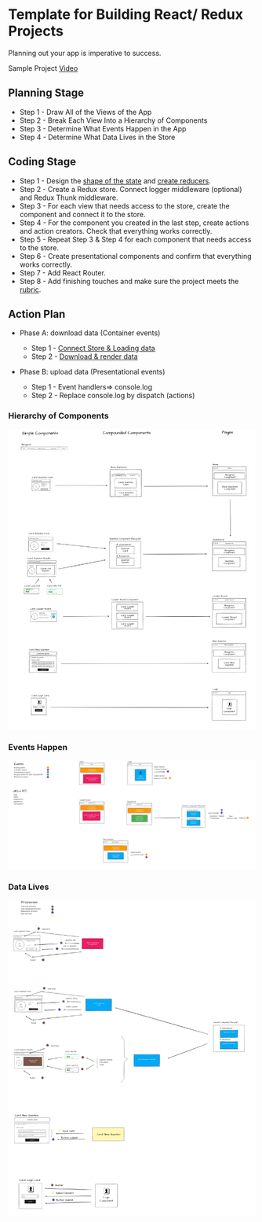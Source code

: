 # Template for Building React/ Redux Projects

Planning out your app is imperative to success.

Sample Project [Video][4]

## Planning Stage

* Step 1 - Draw All of the Views of the App
* Step 2 - Break Each View Into a Hierarchy of Components
* Step 3 - Determine What Events Happen in the App
* Step 4 - Determine What Data Lives in the Store

## Coding Stage

* Step 1 - Design the [shape of the state][1] and [create reducers][2].
* Step 2 - Create a Redux store. Connect logger middleware (optional) and Redux Thunk middleware.
* Step 3 - For each view that needs access to the store, create the component and connect it to the store.
* Step 4 - For the component you created in the last step, create actions and action creators. Check that everything works correctly.
* Step 5 - Repeat Step 3 & Step 4 for each component that needs access to the store.
* Step 6 - Create presentational components and confirm that everything works correctly.
* Step 7 - Add React Router.
* Step 8 - Add finishing touches and make sure the project meets the [rubric][3].

## Action Plan

* Phase A: download data (Container events)
    * Step 1 - [Connect Store & Loading data](readme-assets/connect-store.md)
    * Step 2 - [Download & render data](readme-assets/load-render.md)

* Phase B: upload data (Presentational events)
    * Step 1 - Event handlers=> console.log
    * Step 2 - Replace console.log by dispatch (actions)






### Hierarchy of Components
![Hierarchy of Components](readme-assets/Hierarchy.png)
### Events Happen
![Events Happen](readme-assets/Events_Overview.png)
### Data Lives
![Data Lives](readme-assets/Data_Overview.png)







[1]: https://redux.js.org/usage/structuring-reducers/normalizing-state-shape
[2]: https://redux.js.org/tutorials/fundamentals/part-3-state-actions-reducers
[3]: https://review.udacity.com/#!/rubrics/1567/view
[4]: https://learn.udacity.com/nanodegrees/nd019/parts/87b7741f-aace-4bc9-88f4-7feccbb6eacb/lessons/996c5cf6-3220-42f5-a780-3ab2752f2fb2/concepts/d0b35860-eabe-414e-80bb-bfc0edeab6fe